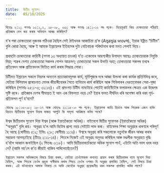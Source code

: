 ```yaml
---
title:  দ্বিতীয় সুযোগ।
date:   05/10/2025
---
```


`যিহোঃ ২:১; গণনাঃ ১৩:১,২, ২৫-২৮, ৩৩; আৰু গণনাঃ ১৪:১-১২ পদ পঢ়ক। যিহোচূৱাই কিয় চোৰাংচোৱা পঠিয়াই প্ৰতিজ্ঞাৰ দেশ জয় কৰাৰ অভিযান আৰম্ভ কৰিছিল?`

য’ৰ পৰা চোৰাংচোৱা দুজনক পঠিওৱা হৈছিল সেই ঠাইখনক আকাচিয়া গ্ৰ’ভ (Aন্তুaন্তুia ণ্ডrovঙ্গ), ইয়াক ইব্ৰীত “চিটীম” বুলি কোৱা হৈছে, আৰু ই আমাক ইস্ৰায়েলৰ ইতিহাসৰ দুটা নেতিবাচক পৰিঘটনাৰ কথা মনত পেলাই দিয়ে।

প্ৰথমটো চোৰাংচোৱা কাহিনী (গণনা ১৩ অধ্যায়ত চাওক) য’ত একেবোৰ আৱশ্যকীয় উপাদান আছেঃ চোৰাংচোৱাক নিযুক্তি দিয়া; শত্ৰুৰ দেশত চোৰাংচোৱা সকলৰ গোপন আক্ৰমণ; চোৰাংচোৱা সকল উভতি অহা; চোৰাংচোৱা সকলৰ তথ্যৰ প্ৰতিবেদন আৰু প্ৰতিবেদনৰ ভিত্তিত কাৰ্য কৰাৰ সিদ্ধান্ত লোৱা।

চিটীমত ইস্ৰায়েল সকলে নিয়মৰ অন্যতম প্ৰত্যাহ্বানমূলক কাৰ্য, মূৰ্ত্তিপূজাৰ দৰে আজ্ঞা উলংঘা কৰা কাৰ্যক প্ৰতিনিধিত্ব কৰে, যেতিয়া বিলিয়মৰ প্ৰৰোচনাত মোবৰ জীয়াৰীবোৰৰ সৈতে ব্যভিচাৰ কাৰ্য কৰিছিল আৰু সিবিলাকৰ দেৱতাবোৰক সেৱা-পূজা কৰিছিল (গণনাঃ ২৫:১-৩; ৩১:১৬)। এই প্ৰসংগত চিটীম নামটোৱে গোটেই কাহিনীটোৰ ফলাফলৰ ক্ষেত্ৰত এক উদ্বেগৰ সৃষ্টি কৰে। প্ৰতিজ্ঞাৰ দেশৰ সীমান্তত ই আন এক বিফলতা নহয় নে? ইয়াৰ ফলত দীৰ্ঘদিন ধৰি অপেক্ষা কৰি থকা পূৰ্ব-প্ৰতিফলন পূৰ্ণ হ’বনে?

`যোহনঃ ১৮:১৬-১৮; ২৫-২৭ আৰু যোহনঃ ২১:১৫-১০ পদ পঢ়ক। ইস্ৰায়েলক জাতি হিচাবে আৰু পিতৰক এজন ব্যক্তি হিচাবে দ্বিতীয়বাৰ সুযোগ দিয়াৰ মাজত আপুনি কি সাদৃশ্য আৱিষ্কাৰ কৰিব পাৰে?`

ঈশ্বৰ দ্বিতীয়বাৰ সুযোগ দিয়া ঈশ্বৰ (আৰু ইয়াতকৈয়ো অধিক)। বাইবেলে দ্বিতীয় সুযোগক (ইয়াতকৈয়ো অধিক) “অনুগ্ৰহ” বুলি কয়। অনুগ্ৰহ হ’ল আমি যিটোৰ প্ৰাপ্য নহয় সেইটো লাভ কৰা। বাইবেলৰ শিক্ষা অনুগ্ৰহৰ ধাৰণাৰে পৰিপূৰ্ণ হৈ আছে (ৰোমীয়াঃ ৫:২; ইফিঃ ২:৮; ৰোমীয়াঃ ১১:৬)। ঈশ্বৰে অনুগ্ৰহ কৰি সকলোকে নতুনকৈ জীৱন আৰম্ভ কৰাৰ সম্ভাৱনা আগবঢ়াইছে (তীতঃ ২:১১-১৪)। পিতৰে নিজেই এই অনুগ্ৰহ অনুভৱ কৰিছিল আৰু মণ্ডলীক অনুগ্ৰহত বৃদ্ধি হ’বলৈ আহ্বান জনাইছিল (২ পিতৰঃ ৩:১৮)। আমি দ্বিতীয়বাৰতকৈয়ো অধিক সুযোগ পাওঁ, এইটো অতি ভাল খবৰ নহয় নে? (আমি নহ’লে ক’ত জীয়াই থাকিব পাৰিলোহেঁতেন?)

`ইস্ৰায়েল সকলৰ অভিজ্ঞতাৰ বিষয়ে চিন্তা কৰক, যেতিয়া তেওঁলোকক কনানত প্ৰৱেশ কৰাৰ দ্বিতীয়বাৰৰ বাবে সুযোগ দিয়া হৈছিল, আৰু পিতৰে তেওঁৰ প্ৰভুক অস্বীকাৰ কৰাৰ পিছত তেওঁৰ ওপৰত যি অনুগ্ৰহ প্ৰসাৰিত হৈছিল, সেই বিষয়ে চিন্তা কৰক। এই ঘটনাবোৰে আমাক শিকায় যে আমি কেনেকৈ অনুগ্ৰহ প্ৰয়োজনীয় থকা সকলক প্ৰসাৰিত কৰিব লাগে?`